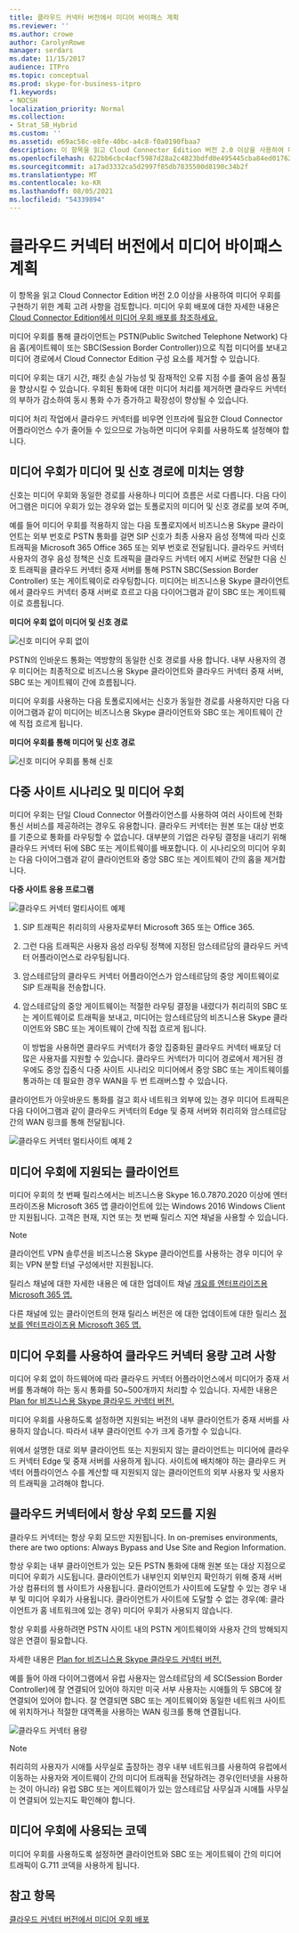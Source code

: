 ```yaml
---
title: 클라우드 커넥터 버전에서 미디어 바이패스 계획
ms.reviewer: ''
ms.author: crowe
author: CarolynRowe
manager: serdars
ms.date: 11/15/2017
audience: ITPro
ms.topic: conceptual
ms.prod: skype-for-business-itpro
f1.keywords:
- NOCSH
localization_priority: Normal
ms.collection:
- Strat_SB_Hybrid
ms.custom: ''
ms.assetid: e69ac58c-e8fe-40bc-a4c8-f0a0190fbaa7
description: 이 항목을 읽고 Cloud Connector Edition 버전 2.0 이상을 사용하여 미디어 우회를 구현하기 위한 계획 고려 사항을 검토합니다. 미디어 우회 배포에 대한 자세한 내용은 Deploy media bypass in Cloud Connector Edition를 참조하세요.
ms.openlocfilehash: 622bb6cbc4acf5987d28a2c4823bdfd0e495445cba84ed01762423c8e65de576
ms.sourcegitcommit: a17ad3332ca5d2997f85db7835500d8190c34b2f
ms.translationtype: MT
ms.contentlocale: ko-KR
ms.lasthandoff: 08/05/2021
ms.locfileid: "54339894"
---
```

# <a name="plan-for-media-bypass-in-cloud-connector-edition"></a>클라우드 커넥터 버전에서 미디어 바이패스 계획
 
이 항목을 읽고 Cloud Connector Edition 버전 2.0 이상을 사용하여 미디어 우회를 구현하기 위한 계획 고려 사항을 검토합니다. 미디어 우회 배포에 대한 자세한 내용은 [Cloud Connector Edition에서 미디어 우회 배포를 참조하세요.](deploy-media-bypass-in-cloud-connector.md)
  
미디어 우회를 통해 클라이언트는 PSTN(Public Switched Telephone Network) 다음 홉(게이트웨이 또는 SBC(Session Border Controller))으로 직접 미디어를 보내고 미디어 경로에서 Cloud Connector Edition 구성 요소를 제거할 수 있습니다.
  
미디어 우회는 대기 시간, 패킷 손실 가능성 및 잠재적인 오류 지점 수를 줄여 음성 품질을 향상시킬 수 있습니다. 우회된 통화에 대한 미디어 처리를 제거하면 클라우드 커넥터의 부하가 감소하여 동시 통화 수가 증가하고 확장성이 향상될 수 있습니다. 
  
 미디어 처리 작업에서 클라우드 커넥터를 비우면 인프라에 필요한 Cloud Connector 어플라이언스 수가 줄어들 수 있으므로 가능하면 미디어 우회를 사용하도록 설정해야 합니다.
  
## <a name="how-media-bypass-affects-media-and-signaling-pathways"></a>미디어 우회가 미디어 및 신호 경로에 미치는 영향

신호는 미디어 우회와 동일한 경로를 사용하나 미디어 흐름은 서로 다릅니다. 다음 다이어그램은 미디어 우회가 있는 경우와 없는 토폴로지의 미디어 및 신호 경로를 보여 주며, 
  
예를 들어 미디어 우회를 적용하지 않는 다음 토폴로지에서 비즈니스용 Skype 클라이언트는 외부 번호로 PSTN 통화를 걸면 SIP 신호가 최종 사용자 음성 정책에 따라 신호 트래픽을 Microsoft 365 Office 365 또는 외부 번호로 전달됩니다. 클라우드 커넥터 사용자의 경우 음성 정책은 신호 트래픽을 클라우드 커넥터 에지 서버로 전달한 다음 신호 트래픽을 클라우드 커넥터 중재 서버를 통해 PSTN SBC(Session Border Controller) 또는 게이트웨이로 라우팅합니다. 미디어는 비즈니스용 Skype 클라이언트에서 클라우드 커넥터 중재 서버로 흐르고 다음 다이어그램과 같이 SBC 또는 게이트웨이로 흐름됩니다.
  
**미디어 우회 없이 미디어 및 신호 경로**

![신호 미디어 우회 없이](../../media/5cd7e3bf-2565-4bd9-ad5a-f03e13c01060.png)
  
PSTN의 인바운드 통화는 역방향의 동일한 신호 경로를 사용 합니다. 내부 사용자의 경우 미디어는 최종적으로 비즈니스용 Skype 클라이언트와 클라우드 커넥터 중재 서버, SBC 또는 게이트웨이 간에 흐름됩니다.
  
미디어 우회를 사용하는 다음 토폴로지에서는 신호가 동일한 경로를 사용하지만 다음 다이어그램과 같이 미디어는 비즈니스용 Skype 클라이언트와 SBC 또는 게이트웨이 간에 직접 흐르게 됩니다.
  
**미디어 우회를 통해 미디어 및 신호 경로**

![신호 미디어 우회를 통해 신호](../../media/60400c38-4921-4964-89f2-5e53b68fb497.png)
  
## <a name="multi-site-scenario-and-media-bypass"></a>다중 사이트 시나리오 및 미디어 우회

미디어 우회는 단일 Cloud Connector 어플라이언스를 사용하여 여러 사이트에 전화 통신 서비스를 제공하려는 경우도 유용합니다. 클라우드 커넥터는 원본 또는 대상 번호를 기준으로 통화를 라우팅할 수 없습니다. 대부분의 기업은 라우팅 결정을 내리기 위해 클라우드 커넥터 뒤에 SBC 또는 게이트웨이를 배포합니다. 이 시나리오의 미디어 우회는 다음 다이어그램과 같이 클라이언트와 중앙 SBC 또는 게이트웨이 간의 홉을 제거합니다.
  
**다중 사이트 응용 프로그램**

![클라우드 커넥터 멀티사이트 예제](../../media/ace8dc3c-1082-46a2-b8b4-98cbf678620e.png)
  
1. SIP 트래픽은 취리히의 사용자로부터 Microsoft 365 또는 Office 365.
    
2. 그런 다음 트래픽은 사용자 음성 라우팅 정책에 지정된 암스테르담의 클라우드 커넥터 어플라이언스로 라우팅됩니다.
    
3. 암스테르담의 클라우드 커넥터 어플라이언스가 암스테르담의 중앙 게이트웨이로 SIP 트래픽을 전송합니다.
    
4. 암스테르담의 중앙 게이트웨이는 적절한 라우팅 결정을 내렸다가 취리히의 SBC 또는 게이트웨이로 트래픽을 보내고, 미디어는 암스테르담의 비즈니스용 Skype 클라이언트와 SBC 또는 게이트웨이 간에 직접 흐르게 됩니다.
    
   이 방법을 사용하면 클라우드 커넥터가 중앙 집중화된 클라우드 커넥터 배포당 더 많은 사용자를 지원할 수 있습니다. 클라우드 커넥터가 미디어 경로에서 제거된 경우에도 중앙 집중식 다중 사이트 시나리오 미디어에서 중앙 SBC 또는 게이트웨이를 통과하는 데 필요한 경우 WAN을 두 번 트래버스할 수 있습니다.
  
클라이언트가 아웃바운드 통화를 걸고 회사 네트워크 외부에 있는 경우 미디어 트래픽은 다음 다이어그램과 같이 클라우드 커넥터의 Edge 및 중재 서버와 취리히와 암스테르담 간의 WAN 링크를 통해 전달됩니다.
  
![클라우드 커넥터 멀티사이트 예제 2](../../media/ef95839c-4552-440e-9698-7615707a1b50.png)
  
## <a name="supported-clients-for-media-bypass"></a>미디어 우회에 지원되는 클라이언트

미디어 우회의 첫 번째 릴리스에서는 비즈니스용 Skype 16.0.7870.2020 이상에 엔터프라이즈용 Microsoft 365 앱 클라이언트에 있는 Windows 2016 Windows Client만 지원됩니다. 고객은 현재, 지연 또는 첫 번째 릴리스 지연 채널을 사용할 수 있습니다. 
  
> [!NOTE]
> 클라이언트 VPN 솔루션을 비즈니스용 Skype 클라이언트를 사용하는 경우 미디어 우회는 VPN 분할 터널 구성에서만 지원됩니다. 
  
릴리스 채널에 대한 자세한 내용은 에 대한 업데이트 채널 [개요를 엔터프라이즈용 Microsoft 365 앱.](https://support.office.com/article/Overview-of-update-channels-for-Office-365-ProPlus-9ccf0f13-28ff-4975-9bd2-7e4ea2fefef4?ui=en-US&amp;rs=en-US&amp;ad=US)
  
다른 채널에 있는 클라이언트의 현재 릴리스 버전은 에 대한 업데이트에 대한 릴리스 [정보를 엔터프라이즈용 Microsoft 365 앱.](/officeupdates/release-notes-office365-proplus) 
  
## <a name="cloud-connector-capacity-considerations-with-media-bypass"></a>미디어 우회를 사용하여 클라우드 커넥터 용량 고려 사항

미디어 우회 없이 하드웨어에 따라 클라우드 커넥터 어플라이언스에서 미디어가 중재 서버를 통과해야 하는 동시 통화를 50~500개까지 처리할 수 있습니다. 자세한 내용은 [Plan for 비즈니스용 Skype 클라우드 커넥터 버전.](./plan-skype-for-business-cloud-connector-edition.md) 
  
미디어 우회를 사용하도록 설정하면 지원되는 버전의 내부 클라이언트가 중재 서버를 사용하지 않습니다. 따라서 내부 클라이언트 수가 크게 증가할 수 있습니다. 
  
위에서 설명한 대로 외부 클라이언트 또는 지원되지 않는 클라이언트는 미디어에 클라우드 커넥터 Edge 및 중재 서버를 사용하게 됩니다. 사이트에 배치해야 하는 클라우드 커넥터 어플라이언스 수를 계산할 때 지원되지 않는 클라이언트의 외부 사용자 및 사용자의 트래픽을 고려해야 합니다.
  
## <a name="cloud-connector-supports-always-bypass-mode"></a>클라우드 커넥터에서 항상 우회 모드를 지원

클라우드 커넥터는 항상 우회 모드만 지원됩니다. In on-premises environments, there are two options: Always Bypass and Use Site and Region Information.
  
항상 우회는 내부 클라이언트가 있는 모든 PSTN 통화에 대해 원본 또는 대상 지점으로 미디어 우회가 시도됩니다. 클라이언트가 내부인지 외부인지 확인하기 위해 중재 서버 가상 컴퓨터의 웹 사이트가 사용됩니다. 클라이언트가 사이트에 도달할 수 있는 경우 내부 및 미디어 우회가 사용됩니다. 클라이언트가 사이트에 도달할 수 없는 경우(예: 클라이언트가 홈 네트워크에 있는 경우) 미디어 우회가 사용되지 않습니다. 
  
항상 우회를 사용하려면 PSTN 사이트 내의 PSTN 게이트웨이와 사용자 간의 방해되지 않은 연결이 필요합니다. 
  
자세한 내용은 [Plan for 비즈니스용 Skype 클라우드 커넥터 버전.](./plan-skype-for-business-cloud-connector-edition.md) 
  
예를 들어 아래 다이어그램에서 유럽 사용자는 암스테르담의 세 SC(Session Border Controller)에 잘 연결되어 있어야 하지만 미국 서부 사용자는 시애틀의 두 SBC에 잘 연결되어 있어야 합니다. 잘 연결되면 SBC 또는 게이트웨이와 동일한 네트워크 사이트에 위치하거나 적절한 대역폭을 사용하는 WAN 링크를 통해 연결됩니다.
  
![클라우드 커넥터 용량](../../media/efb2269b-d44f-474e-aea8-c5158e729cfe.png)
  
> [!NOTE]
> 취리히의 사용자가 시애틀 사무실로 출장하는 경우 내부 네트워크를 사용하여 유럽에서 이동하는 사용자와 게이트웨이 간의 미디어 트래픽을 전달하려는 경우(인터넷을 사용하는 것이 아니라) 유럽 SBC 또는 게이트웨이가 있는 암스테르담 사무실과 시애틀 사무실이 연결되어 있는지도 확인해야 합니다. 
  
## <a name="codecs-used-in-media-bypass"></a>미디어 우회에 사용되는 코덱

미디어 우회를 사용하도록 설정하면 클라이언트와 SBC 또는 게이트웨이 간의 미디어 트래픽이 G.711 코덱을 사용하게 됩니다. 
  
## <a name="see-also"></a>참고 항목

[클라우드 커넥터 버전에서 미디어 우회 배포](deploy-media-bypass-in-cloud-connector.md)